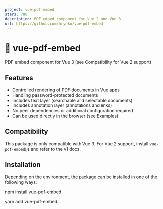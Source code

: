 ```yaml
---
project: vue-pdf-embed
stars: 780
description: PDF embed component for Vue 2 and Vue 3
url: https://github.com/hrynko/vue-pdf-embed
---
```


📄 vue-pdf-embed
================

PDF embed component for Vue 3 (see Compatibility for Vue 2 support)

Features
--------

-   Controlled rendering of PDF documents in Vue apps
-   Handling password-protected documents
-   Includes text layer (searchable and selectable documents)
-   Includes annotation layer (annotations and links)
-   No peer dependencies or additional configuration required
-   Can be used directly in the browser (see Examples)

Compatibility
-------------

This package is only compatible with Vue 3. For Vue 2 support, install `vue-pdf-embed@1` and refer to the v1 docs.

Installation
------------

Depending on the environment, the package can be installed in one of the following ways:

npm install vue-pdf-embed

yarn add vue-pdf-embed

<script src\="https://unpkg.com/vue-pdf-embed"\></script\>

Usage
-----

<script setup>
import VuePdfEmbed from 'vue-pdf-embed'
// optional styles
import 'vue-pdf-embed/dist/styles/annotationLayer.css'
import 'vue-pdf-embed/dist/styles/textLayer.css'
// either URL, Base64, binary, or document proxy
const pdfSource \= '<PDF\_URL>'
</script\>

<template\>
  <VuePdfEmbed annotation-layer text-layer :source\="pdfSource" />
</template\>

### Props

Name

Type

Accepted values

Description

annotationLayer

`boolean`

whether the annotation layer should be enabled

height

`number`

natural numbers

desired page height in pixels (ignored if the width property is specified)

imageResourcesPath

`string`

URL or path with trailing slash

path for icons used in the annotation layer

linkService

`PDFLinkService`

document navigation service to override the default one (emitting `internal-link-clicked`)

page

`number`

`1` to the last page number

number of the page to display (displaying all pages if not specified)

rotation

`number`

`0`, `90`, `180`, `270` (multiples of `90`)

desired page rotation angle in degrees

scale

`number`

rational numbers

desired page viewport scale

source

`string`  
`object`  
`PDFDocumentProxy`

document URL or Base64 or typed array or document proxy

source of the document to display

textLayer

`boolean`

whether the text layer should be enabled

width

`number`

natural numbers

desired page width in pixels

### Events

Name

Value

Description

internal-link-clicked

destination page number

internal link was clicked

loaded

PDF document proxy

finished loading the document

loading-failed

error object

failed to load document

password-requested

object with `callback` function and `isWrongPassword` flag

password is needed to display the document

progress

object with number of `loaded` pages along with `total` number of pages

tracking document loading progress

rendered

–

finished rendering the document

rendering-failed

error object

failed to render document

### Slots

Name

Props

Description

after-page

`page` (page number)

content to be added after each page

before-page

`page` (page number)

content to be added before each page

### Public Methods

Name

Arguments

Description

download

filename (`string`)

download document

print

print resolution (`number`), filename (`string`), all pages flag (`boolean`)

print document via browser interface

**Note:** Public methods can be accessed through a template ref.

Common Issues and Caveats
-------------------------

### Server-Side Rendering

This is a client-side library, so it is important to keep this in mind when working with SSR (server-side rendering) frameworks such as Nuxt. Depending on the framework used, you may need to properly configure the library import or use a wrapper.

### Web Worker Loading

The web worker used to handle PDF documents is loaded by default. However, this may not be acceptable due to bundler restrictions or CSP (Content Security Policy). In such cases it is recommended to use the essential build (`index.essential.mjs`) and set up the worker manually using the exposed `GlobalWorkerOptions`.

import { GlobalWorkerOptions } from 'vue-pdf-embed/dist/index.essential.mjs'
import PdfWorker from 'pdfjs-dist/build/pdf.worker.mjs?url'

GlobalWorkerOptions.workerSrc \= PdfWorker

### Document Loading

Typically, document loading is internally handled within the component. However, for optimization purposes, the document can be loaded in the `useVuePdfEmbed` composable function and then passed as the `source` prop of the component (e.g. when sharing the source between multiple instances of the component).

<script setup>
import VuePdfEmbed, { useVuePdfEmbed } from 'vue-pdf-embed'
const { doc } \= useVuePdfEmbed({ source: '<PDF\_URL>' })
</script\>

<template\>
  <VuePdfEmbed :source\="doc" />
</template\>

### Resources

The path to predefined CMaps should be specified to ensure correct rendering of documents containing non-Latin characters, as well as in case of CMap-related errors:

<VuePdfEmbed
  :source\="{
    cMapUrl: 'https://unpkg.com/pdfjs-dist/cmaps/',
    url: '<PDF\_URL>',
  }"
/>

The image resource path must be specified for annotations to display correctly:

<VuePdfEmbed
  image-resources-path="https://unpkg.com/pdfjs-dist/web/images/"
  source="<PDF\_URL>"
/>

**Note:** The examples above use a CDN to load resources, however these resources can also be included in the build by installing the `pdfjs-dist` package as a dependency and further configuring the bundler.

Examples
--------

Basic Usage Demo (JSFiddle)

Advanced Usage Demo (JSFiddle)

Lazy Loading Demo (JSFiddle)

License
-------

MIT License. Please see LICENSE file for more information.
